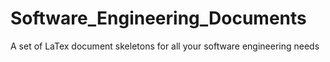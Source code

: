 # Software_Engineering_Documents
A set of LaTex document skeletons for all your software engineering needs

